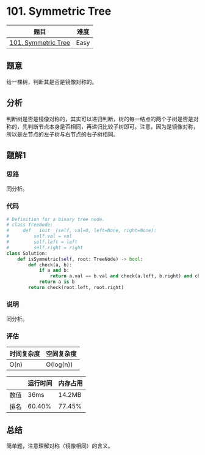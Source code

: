 # 101. Symmetric Tree

| 题目 | 难度 |
| ---- | ---- |
| [101. Symmetric Tree](https://leetcode.com/problems/symmetric-tree/) | Easy |

## 题意

给一棵树，判断其是否是镜像对称的。

## 分析

判断树是否是镜像对称的，其实可以递归判断，树的每一结点的两个子树是否是对称的，先判断节点本身是否相同，再递归比较子树即可。注意，因为是镜像对称，所以是左节点的左子树与右节点的右子树相同。

## 题解1

### 思路

同分析。

### 代码

```python
# Definition for a binary tree node.
# class TreeNode:
#     def __init__(self, val=0, left=None, right=None):
#         self.val = val
#         self.left = left
#         self.right = right
class Solution:
    def isSymmetric(self, root: TreeNode) -> bool:
        def check(a, b):
            if a and b:
                return a.val == b.val and check(a.left, b.right) and check(a.right, b.left)
            return a is b
        return check(root.left, root.right)
```

### 说明

同分析。

### 评估

| 时间复杂度 | 空间复杂度 |
| ---- | ---- |
| O(n) | O(log(n)) |

| | 运行时间 | 内存占用 |
| ---- | ---- | ---- |
| 数值 | 36ms | 14.2MB |
| 排名 | 60.40% | 77.45% |

## 总结

简单题，注意理解对称（镜像相同）的含义。
